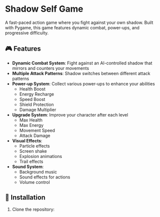 # Shadow Self Game

A fast-paced action game where you fight against your own shadow. Built with Pygame, this game features dynamic combat, power-ups, and progressive difficulty.

## 🎮 Features

- **Dynamic Combat System**: Fight against an AI-controlled shadow that mirrors and counters your movements
- **Multiple Attack Patterns**: Shadow switches between different attack patterns
- **Power-up System**: Collect various power-ups to enhance your abilities
  - Health Boost
  - Energy Recharge
  - Speed Boost
  - Shield Protection
  - Damage Multiplier
- **Upgrade System**: Improve your character after each level
  - Max Health
  - Max Energy
  - Movement Speed
  - Attack Damage
- **Visual Effects**:
  - Particle effects
  - Screen shake
  - Explosion animations
  - Trail effects
- **Sound System**:
  - Background music
  - Sound effects for actions
  - Volume control

## 🚀 Installation

1. Clone the repository: 
